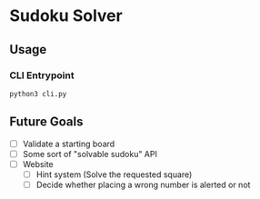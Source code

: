 # Sudoku Solver

## Usage
### CLI Entrypoint
`python3 cli.py`

## Future Goals
* [ ] Validate a starting board
* [ ] Some sort of "solvable sudoku" API
* [ ] Website
  * [ ] Hint system (Solve the requested square)
  * [ ] Decide whether placing a wrong number is alerted or not